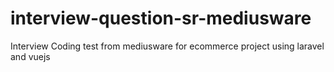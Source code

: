 # interview-question-sr-mediusware
 Interview Coding test from mediusware for ecommerce project using laravel and vuejs
